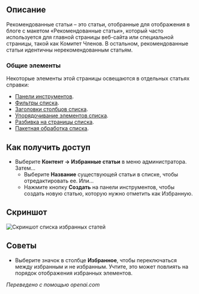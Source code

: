 <!-- Filename: Help4.x:Articles:_Featured / Display title: Статьи: Рекомендуемые -->

## Описание

Рекомендованные статьи – это статьи, отобранные для отображения в блоге с макетом «Рекомендованные статьи», который часто используется для главной страницы веб-сайта или специальной страницы, такой как Комитет Членов. В остальном, рекомендованные статьи идентичны нерекомендованным статьям.

### Общие элементы

Некоторые элементы этой страницы освещаются в отдельных статьях справки:

* [Панели инструментов](jdocmanual?article=help/common-elements/toolbars).
* [Фильтры списка](jdocmanual?article=help/common-elements/list-filters).
* [Заголовки столбцов списка](jdocmanual?article=help/common-elements/list-column-headers).
* [Упорядочивание элементов списка](jdocmanual?article=help/common-elements/list-ordering).
* [Разбивка на страницы списка](jdocmanual?article=help/common-elements/list-pagination).
* [Пакетная обработка списка](jdocmanual?article=help/common-elements/list-batch-process).

## Как получить доступ

* Выберите **Контент → Избранные статьи** в меню администратора. Затем...
    * Выберите **Название** существующей статьи в списке, чтобы отредактировать ее. Или...
    * Нажмите кнопку **Создать** на панели инструментов, чтобы создать новую статью, которую нужно отметить как Избранную.

## Скриншот

![Скриншот списка избранных статей](../../../ru/images/articles/articles-featured-list.png)

## Советы

- Выберите значок в столбце **Избранное**, чтобы переключаться между избранным и не избранным. Учтите, это может повлиять на порядок отображения избранных элементов.

*Переведено с помощью openai.com*

